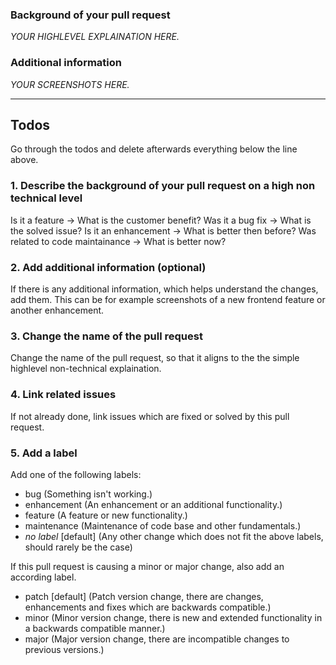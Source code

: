 ### Background of your pull request

_YOUR HIGHLEVEL EXPLAINATION HERE._

### Additional information

_YOUR SCREENSHOTS HERE._


--------------------------

## Todos

Go through the todos and delete afterwards everything below the line above.

### 1. Describe the background of your pull request on a high non technical level

Is it a feature -> What is the customer benefit?
Was it a bug fix -> What is the solved issue?
Is it an enhancement -> What is better then before?
Was related to code maintainance -> What is better now?

### 2. Add additional information (optional)

If there is any additional information, which helps understand the changes, add them.
This can be for example screenshots of a new frontend feature or another enhancement.

### 3. Change the name of the pull request 

Change the name of the pull request, so that it aligns to the the simple highlevel non-technical explaination.

### 4. Link related issues

If not already done, link issues which are fixed or solved by this pull request.

### 5. Add a label

Add one of the following labels:

- bug (Something isn't working.)
- enhancement (An enhancement or an additional functionality.)
- feature (A feature or new functionality.)
- maintenance (Maintenance of code base and other fundamentals.)
- _no label_ [default] (Any other change which does not fit the above labels, should rarely be the case)

If this pull request is causing a minor or major change, also add an according label.

- patch [default] (Patch version change, there are changes, enhancements and fixes which are backwards compatible.)
- minor (Minor version change, there is new and extended functionality in a backwards compatible manner.)
- major (Major version change, there are incompatible changes to previous versions.)

